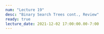 ```yaml
---
num: "Lecture 19"
desc: "Binary Search Trees cont., Review"
ready: true
lecture_date: 2021-12-02 17:00:00.00-7:00
---
```


